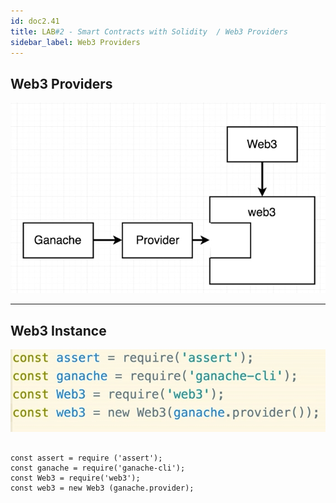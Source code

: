 ```yaml
---
id: doc2.41
title: LAB#2 - Smart Contracts with Solidity  / Web3 Providers
sidebar_label: Web3 Providers
---
```


## Web3 Providers


![alt text](.\assets\Imagem41_1.jpg)


---

## Web3 Instance



![alt text](.\assets\Imagem41_2.jpg)

~~~

const assert = require ('assert');
const ganache = require('ganache-cli');
const Web3 = require('web3');
const web3 = new Web3 (ganache.provider);

~~~


